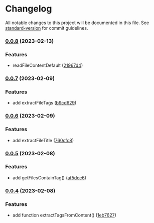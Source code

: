 # Changelog

All notable changes to this project will be documented in this file. See [standard-version](https://github.com/conventional-changelog/standard-version) for commit guidelines.

### [0.0.8](https://github.com/noiron/kainotes-tools/compare/v0.0.7...v0.0.8) (2023-02-13)


### Features

* readFileContentDefault ([21967d4](https://github.com/noiron/kainotes-tools/commit/21967d40dc132972dc4d0afa2b661a74ecb27ff3))

### [0.0.7](https://github.com/noiron/kainotes-tools/compare/v0.0.6...v0.0.7) (2023-02-09)


### Features

* add extractFileTags ([b9cd629](https://github.com/noiron/kainotes-tools/commit/b9cd629923944f2213e2c0a811d54ae26a2797f3))

### [0.0.6](https://github.com/noiron/kainotes-tools/compare/v0.0.5...v0.0.6) (2023-02-09)


### Features

* add extractFileTitle ([760cfc8](https://github.com/noiron/kainotes-tools/commit/760cfc846ca82239b1de51fe542bd9412961272a))

### [0.0.5](https://github.com/noiron/kainotes-tools/compare/v0.0.4...v0.0.5) (2023-02-08)


### Features

* add getFilesContainTag() ([af5dce6](https://github.com/noiron/kainotes-tools/commit/af5dce66341e265179f62f296d7b21aa9e8cc56f))

### [0.0.4](https://github.com/noiron/kainotes-tools/compare/v0.0.3...v0.0.4) (2023-02-08)


### Features

* add function extractTagsFromContent() ([1eb7627](https://github.com/noiron/kainotes-tools/commit/1eb762712fcb1a7f6b2d9dae0de8a01ad923fd72))
